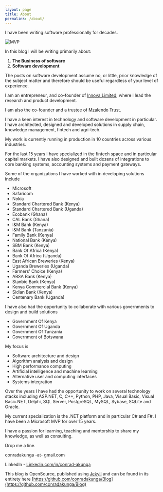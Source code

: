 ```yaml
---
layout: page
title: About
permalink: /about/
---
```


I have been writing software professionally for decades. 

![MVP](../images/MVP_Badge_Avatar_Secondary_DarkBlue7694_RGB.png)

In this blog I will be writing primarily about:

1. **The Business of software**
2. **Software development**

The posts on software development assume no, or little, prior knowledge of the subject matter and therefore should be useful regardless of your level of experience.

I am an entrepreneur, and co-founder of [Innova Limited](http://www.innova.co.ke/), where I lead the research and product development.

I am also the co-founder and a trustee of [Mzalendo Trust](https://mzalendo.com).

I have a keen interest in technology and software development in particular. I have architected, designed and developed solutions in supply chain, knowledge management, fintech and agri-tech.

My work is currently running in production in 10 countries across various industries.

For the last 15 years I have specialized in the fintech space and in particular capital markets. I have also designed and built dozens of integrations to core banking systems, accounting systems and payment gateways.

Some of the organizations I have worked with in developing solutions include

* Microsoft
* Safaricom
* Nokia
* Standard Chartered Bank (Kenya)
* Standard Chartered Bank (Uganda)
* Ecobank (Ghana)
* CAL Bank (Ghana)
* I&M Bank (Kenya)
* I&M Bank (Tanzania)
* Family Bank (Kenya)
* National Bank (Kenya)
* SBM Bank (Kenya)
* Bank Of Africa (Kenya)
* Bank Of Africa (Uganda)
* East African Breweries (Kenya)
* Uganda Breweries (Uganda)
* Farmers' Choice (Kenya)
* ABSA Bank (Kenya)
* Stanbic Bank (Kenya)
* Kenya Commercial Bank (Kenya)
* Sidian Bank (Kenya)
* Centenary Bank (Uganda)

I have also had the opportunity to collaborate with various governments to design and build solutions

* Government Of Kenya
* Government Of Uganda
* Government Of Tanzania
* Government of Botswana

My focus is

* Software architecture and design
* Algorithm analysis and design
* High performance computing
* Artificial intelligence and machine learning
* Alternative user and computing interfaces
* Systems integration

Over the years I have had the opportunity to work on several technology stacks including ASP.NET, C, C++, Python, PHP, Java, Visual Basic, Visual Basic.NET, Delphi, SQL Server, PostgreSQL, MySQL, Sybase, SQLite and Oracle.

My current specialization is the .NET platform and in particular C# and F#. I have been a Microsoft MVP for over 15 years.

I have a passion for learning, teaching and mentorship to share my knowledge, as well as consulting.

Drop me a line.

conradakunga -at- gmail.com

LinkedIn - [Linkedin.com/in/conrad-akunga](https://www.linkedin.com/in/conrad-akunga)

This blog is OpenSource, published using [Jekyll](https://jekyllrb.com/) and can be found in its entirety here [https://github.com/conradakunga/Blog](https://github.com/conradakunga/Blog)